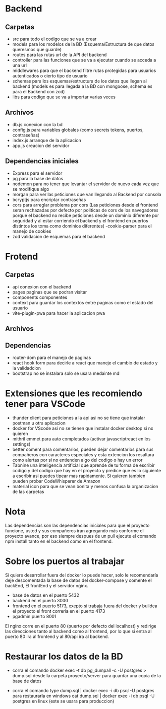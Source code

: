 # Backend
## Carpetas
 - src para todo el codigo que se va a crear
 - models para los modelos de la BD (Esquema/Estructura de que datos queresmos que guarde)
- routes para las rutas url de la API del backend
- controller para las funciones que se va a ejecutar cuando se acceda a una url
- middlewares para que el backend filtre rutas protegidas para usuarios autenticados o cierto tipo de usuario
- schemas para los esquemas/estructura de los datos que llegan al backend (models es para llegada a la BD con mongoose, schema es para el Backend con zod)
- libs para codigo que se va a importar varias veces

## Archivos

- db.js conexion con la bd
- config.js para variables globales (como secrets tokens, puertos, contraseñas)
- index.js arranque de la aplicacion
- app.js creacion del servidor

## Dependencias iniciales
- Express para el servidor
- pg para la base de datos
- nodemon para no tener que levantar el servidor de nuevo cada vez que se modifique algo
- morgan para ver las peticiones que van llegando al Backend por consola
- bcryptjs para encriptar contraseñas
- cors para arreglar problema por cors (Las peticiones desde el frontend seran rechazadas por defecto por politicas de cors de los navegadores porque el backend no recibe peticiones desde un dominio diferente por seguridad y al estar corriendo el backend y el frontend en puertos distintos los toma como dominios diferentes)
-cookie-parser para el manejo de cookies
- zod validacion de esquemas para el backend

# Frotend
## Carpetas
- api conexion con el backend
- pages paginas que se podran visitar
- components componentes
- context para guardar los contextos entre paginas como el estado del usuario
- vite-plugin-pwa para hacer la aplicacion pwa

## Archivos

## Dependencias
- router-dom para el manejo de paginas
- react hook form para decirle a react que maneje el cambio de estado y la validadcion
- bootstrap no se instalara solo se usara medainte md

# Extensiones que les recomiendo tener para VSCode
- thunder client para peticiones a la api asi no se tiene que instalar postman u otra aplicacion
- docker for VScode asi no se tienen que instalar docker desktop si no quieren
- mithril emmet para auto completados (activar javascriptreact en los settings)
- better coment para comentarios, pueden dejar comentarios para sus compañeros con caracteres especiales y esta extencion los resaltara como alertas por si no entienden algo del codigo o hay un error
- Tabnine una inteligencia artificial que aprende de tu forma de escribir codigo y del codigo que hay en el proyecto y predice que es lo siguiente a escribir asi puedes tipear mas rapidamente. Si quieren tambien pueden probar CodeWhisperer de Amazon
- material icon para que se vean bonita y menos confusa la organizacion de las carpetas

# Nota

Las dependencias son las dependencias iniciales para que el proyecto funcione, usted y sus compañeros irán agregando más conforme el proyecto avance, por eso siempre despues de un pull ejecute el comando npm install tanto en el backend como en el frontend.

# Sobre los puertos al trabajar

Si quiere desarrollar fuera del docker lo puede hacer, solo le recomendaría deje descomentada la base de datos del docker-compose y comente el backEnd, El frontEnd y el servidor nginx.

- base de datos en el puerto 5432
- backend en el puerto 3000
- frontend en el puerto 5173, exepto si trabaja fuera del docker y buildea el proyecto el front correria en el puerto 4173
- pgadmin puerto 8001

El nginx corre en el puerto 80 (puerto por defecto del localhost) y redirige las direcciones  tanto al backend como al frontend, por lo que si entra al puerto 80 ira al frontend y al 80/api ira al backend.


# Restaurar los datos de la BD

- corra el comando docker exec -t db pg_dumpall -c -U postgres > dump.sql desde la carpeta proyecto/server para guardar una copia de la base de datos

- corra el comando type dump.sql | docker exec -i db psql -U postgres para restaurarla en windows
cat dump.sql | docker exec -i db psql -U postgres en linux (este se usara para produccion)




